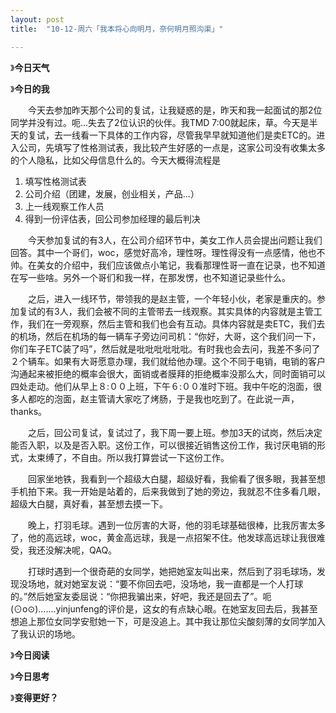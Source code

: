 ```yaml
---
layout: post
title:  "10-12-周六「我本将心向明月，奈何明月照沟渠」"

---
```




 

》**今日天气**



》**今日的我**

　　今天去参加昨天那个公司的复试，让我疑惑的是，昨天和我一起面试的那2位同学并没有过。呃...失去了2位认识的伙伴。我TMD 7:00就起床，草。今天是半天的复试，去一线看一下具体的工作内容，尽管我早早就知道他们是卖ETC的。进入公司，先填写了性格测试表，我比较产生好感的一点是，这家公司没有收集太多的个人隐私，比如父母信息什么的。今天大概得流程是

1. 填写性格测试表
2. 公司介绍（团建，发展，创业相关，产品...）
3. 上一线观察工作人员
4. 得到一份评估表，回公司参加经理的最后判决

　　今天参加复试的有3人，在公司介绍环节中，美女工作人员会提出问题让我们回答。其中一个哥们，woc，感觉好高冷，理性呀。理性得没有一点感情，他也不帅。在美女的介绍中，我们应该做点小笔记，我看那理性哥一直在记录，也不知道在写一些啥。另外一个哥们和我一样，在那发愣，也不知道记录些什么。

　　之后，进入一线环节，带领我的是赵主管，一个年轻小伙，老家是重庆的。参加复试的有3人，我们会被不同的主管带去一线观察。其实具体的内容就是主管工作，我们在一旁观察，然后主管和我们也会有互动。具体内容就是卖ETC，我们去的机场，然后在机场的每一辆车子旁边问司机：“你好，大哥，这个我们问一下，你们车子ETC装了吗”，然后就是吡吡吡吡吡吡。有时我也会去问，我差不多问了２个辆车。如果有大哥愿意办理，我们就给他办理。这个不同于电销，电销的客户沟通起来被拒绝的概率会很大，面销或者膜拜的拒绝概率没那么大，同时面销可以四处走动。他们从早上８:００上班，下午６:００准时下班。我中午吃的泡面，很多人都吃的泡面，赵主管请大家吃了烤肠，于是我也吃到了。在此说一声，thanks。

　　之后，回公司复试，复试过了，我下周一要上班。参加3天的试岗，然后决定能否入职，以及是否入职。这份工作，可以很接近销售这份工作，我讨厌电销的形式，太束缚了，不自由。所以我打算尝试一下这份工作。

　　回家坐地铁，我看到一个超级大白腿，超级好看，我偷看了很多眼，我甚至想手机拍下来。我一开始是站着的，后来我做到了她的旁边，我就忍不住多看几眼，超级大白腿，真好看，甚至想去摸一下。

　　晚上，打羽毛球。遇到一位厉害的大哥，他的羽毛球基础很棒，比我厉害太多了，他的高远球，woc，黄金高远球，我是一点招架不住。他发球高远球让我很难受，我还没解决呢，QAQ。

　　打球时遇到一个很奇葩的女同学，她把她室友叫出来，然后到了羽毛球场，发现没场地，就对她室友说：“要不你回去吧，没场地，我一直都是一个人打球的。”然后她室友委屈说：“你把我骗出来，好吧，我还是回去了”。呃(⊙o⊙)…....yinjunfeng的评价是，这女的有点缺心眼。在她室友回去后，我甚至想追上那位女同学安慰她一下，可是没追上。其中我让那位尖酸刻薄的女同学加入了我认识的场地。

》**今日阅读**



》**今日思考**



》**变得更好？**

